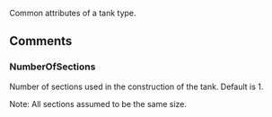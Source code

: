Common attributes of a tank type.

<!-- end of short definition -->



## Comments

### NumberOfSections

Number of sections used in the construction of the tank. Default is 1.

Note: All sections assumed to be the same size.

